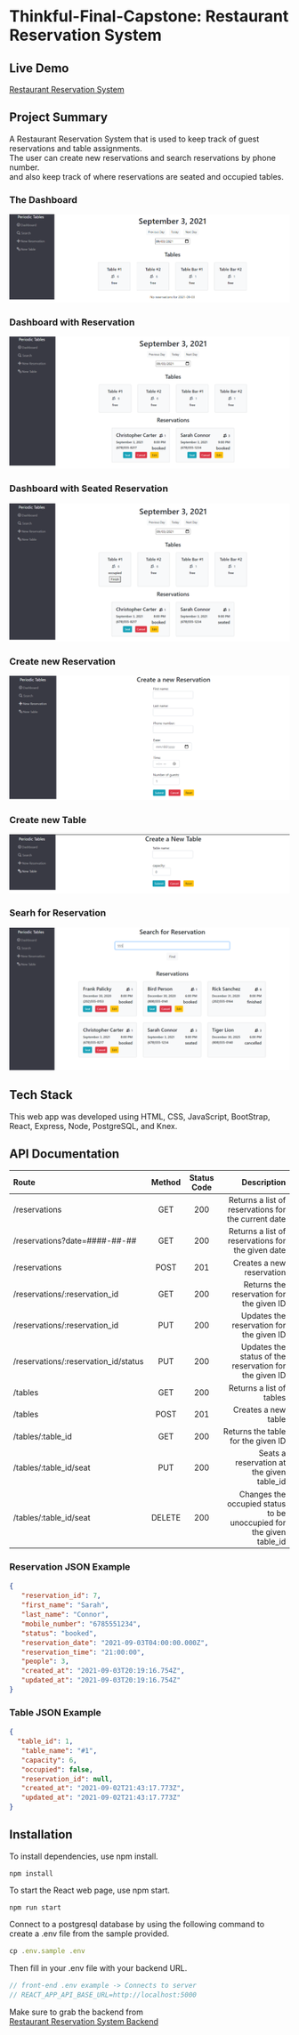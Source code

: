 # Thinkful-Final-Capstone: Restaurant Reservation System   

## Live Demo
[Restaurant Reservation System](https://final-capstone-reservations-fe.herokuapp.com/dashboard "Restaurant Reservation System")



## Project Summary
A Restaurant Reservation System that is used to keep track of guest reservations and table assignments.  
The user can create new reservations and search reservations by phone number.  
and also keep track of where reservations are seated and occupied tables.

### The Dashboard
![Image of Dashboard](./images/DashboardNoRes.png)
### Dashboard with Reservation
![Image of Dashboard with Reservations](./images/DashboardWithRes.png)
### Dashboard with Seated Reservation
![Image of Dashboard with Seat Reservation](./images/DashboardWithResSeated.png)
### Create new Reservation
![Image of New Reservation](./images/NewReservationScreen.png)
### Create new Table
![Image of New Table](./images/NewTable.png)
### Searh for Reservation
![Image of Reservation Search](./images/SearchRes.png)


## Tech Stack
This web app was developed using HTML, CSS, JavaScript, BootStrap, React, Express, Node, PostgreSQL, and Knex.

## API Documentation

| Route       | Method      | Status Code | Description   |
| :---        |    :----:   |     :----:   |        ---:  |
| /reservations      | GET   | 200  | Returns a list of reservations for the current date |
| /reservations?date=####-##-##      | GET |  200    | Returns a list of reservations for the given date |
| /reservations      | POST  | 201    | Creates a new reservation |
| /reservations/:reservation_id      | GET  | 200     | Returns the reservation for the given ID |
| /reservations/:reservation_id      | PUT  | 200     | Updates the reservation for the given ID |
| /reservations/:reservation_id/status      | PUT  | 200     | Updates the status of the reservation for the given ID |
| /tables   | GET  | 200      | Returns a list of tables     |
| /tables   | POST  | 201      | Creates a new table     |
| /tables/:table_id   | GET   |   200   | Returns the table for the given ID     |
| /tables/:table_id/seat   | PUT | 200      | Seats a reservation at the given table_id     |
| /tables/:table_id/seat   | DELETE  | 200      | Changes the occupied status to be unoccupied for the given table_id     |


 ### Reservation JSON Example
 ```json
{
    "reservation_id": 7,
    "first_name": "Sarah",
    "last_name": "Connor",
    "mobile_number": "6785551234",
    "status": "booked",
    "reservation_date": "2021-09-03T04:00:00.000Z",
    "reservation_time": "21:00:00",
    "people": 3,
    "created_at": "2021-09-03T20:19:16.754Z",
    "updated_at": "2021-09-03T20:19:16.754Z"
}
```

### Table JSON Example
 ```json
{
   "table_id": 1,
    "table_name": "#1",
    "capacity": 6,
    "occupied": false,
    "reservation_id": null,
    "created_at": "2021-09-02T21:43:17.773Z",
    "updated_at": "2021-09-02T21:43:17.773Z"
}
```
## Installation
To install dependencies, use npm install.
```
npm install
```

To start the React web page, use npm start.
```
npm run start
```
Connect to a postgresql database by using the following command to create a .env file from the sample provided.
```js
cp .env.sample .env
```
Then fill in your .env file with your backend URL.
```js
// front-end .env example -> Connects to server
// REACT_APP_API_BASE_URL=http://localhost:5000
```  
    
 Make sure to grab the backend from   
     [Restaurant Reservation System Backend](https://github.com/chriscarter79/finalcapstone_backend "Restaurant Reservation System Backend")